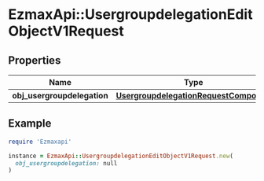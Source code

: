 # EzmaxApi::UsergroupdelegationEditObjectV1Request

## Properties

| Name | Type | Description | Notes |
| ---- | ---- | ----------- | ----- |
| **obj_usergroupdelegation** | [**UsergroupdelegationRequestCompound**](UsergroupdelegationRequestCompound.md) |  |  |

## Example

```ruby
require 'Ezmaxapi'

instance = EzmaxApi::UsergroupdelegationEditObjectV1Request.new(
  obj_usergroupdelegation: null
)
```

